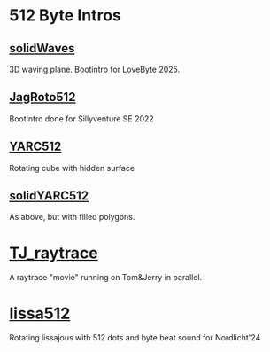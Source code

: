 # 512 Byte Intros

## [solidWaves](solidWaves)

3D waving plane.
Bootintro for LoveByte 2025.

## [JagRoto512](JagRoto512)

BootIntro done for Sillyventure SE 2022

## [YARC512](YARC512)

Rotating cube with hidden surface

## [solidYARC512](solidYARC512)

As above, but with filled polygons.

# [TJ_raytrace](TJ_raytrace)

A raytrace "movie" running on Tom&Jerry in parallel.

# [lissa512](lissa512)

Rotating lissajous with 512 dots and byte beat sound for Nordlicht'24
